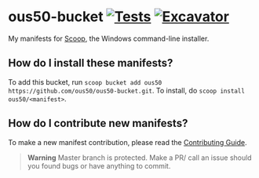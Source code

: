 # ous50-bucket [![Tests](https://github.com/ous50/ous50-bucket/actions/workflows/ci.yml/badge.svg)](https://github.com/ous50/ous50-bucket/actions/workflows/ci.yml) [![Excavator](https://github.com/ous50/ous50-bucket/actions/workflows/excavator.yml/badge.svg)](https://github.com/ous50/ous50-bucket/actions/workflows/excavator.yml)



My manifests for [Scoop](https://scoop.sh), the Windows command-line installer.

How do I install these manifests?
---------------------------------

To add this bucket, run `scoop bucket add ous50 https://github.com/ous50/ous50-bucket.git`. To install, do `scoop install ous50/<manifest>`.

How do I contribute new manifests?
----------------------------------

To make a new manifest contribution, please read the [Contributing Guide](https://github.com/ScoopInstaller/.github/blob/main/.github/CONTRIBUTING.md).

> **Warning**
> Master branch is protected. Make a PR/ call an issue should you found bugs or have anything to commit.
